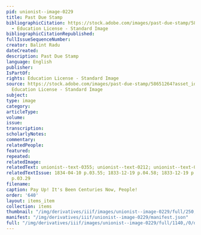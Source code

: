 ```yaml
---
pid: unionist--image-0229
title: Past Due Stamp
bibliographicCitation: https://stock.adobe.com/images/past-due-stamp/58651264?asset_id=58651264
  - Education License - Standard Image
bibliographicCitationRepublished: 
fullIssueSequenceNumber: 
creator: Balint Radu
dateCreated: 
description: Past Due Stamp
language: English
publisher: 
IsPartOf: 
rights: Education License - Standard Image
source: https://stock.adobe.com/images/past-due-stamp/58651264?asset_id=58651264 -
  Education License - Standard Image
subject: 
type: image
category: 
articleType: 
volume: 
issue: 
transcription: 
scholarlyNotes: 
commentary: 
relatedPeople: 
featured: 
repeated: 
relatedImage: 
relatedText: unionist--text-0355; unionist--text-0212; unionist--text-0224; unionist--text-0265
relatedTextIssue: 1834-04-10 p.03.55; 1833-12-19 p.04.58; 1833-12-19 p.04.70; 1834-03-13
  p.03.29
filename: 
caption: Pay Up! It's Been Centuries Now, People!
order: '640'
layout: items_item
collection: items
thumbnail: "/img/derivatives/iiif/images/unionist--image-0229/full/250,/0/default.jpg"
manifest: "/img/derivatives/iiif/unionist--image-0229/manifest.json"
full: "/img/derivatives/iiif/images/unionist--image-0229/full/1140,/0/default.jpg"
---
```

